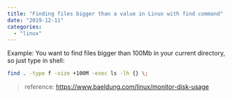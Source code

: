 ```yaml
---
title: "Finding files bigger than a value in Linux with find command"
date: "2019-12-11"
categories: 
  - "linux"
---
```


Example: You want to find files bigger than 100Mb in your current directory, so just type in shell:

```bash
find . -type f -size +100M -exec ls -lh {} \; 
```

> reference: https://www.baeldung.com/linux/monitor-disk-usage
